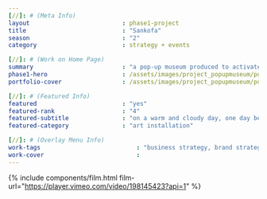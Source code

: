 ```yaml
---
[//]: # (Meta Info)
layout 							: phase1-project
title 							: "Sankofa"
season                          : "2"
category 						: strategy + events

[//]: # (Work on Home Page)
summary                         : "a pop-up museum produced to activate the youth community in Baltimore"
phase1-hero                     : /assets/images/project_popupmuseum/popupmuseum-6_v2.jpg
portfolio-cover					: /assets/images/project_popupmuseum/popupmuseum-6_v2.jpg

[//]: # (Featured Info)
featured 						: "yes"
featured-rank					: "4"
featured-subtitle				: "on a warm and cloudy day, one day before rain poured from the clouds"
featured-category				: "art installation"

[//]: # (Overlay Menu Info)
work-tags 							: "business strategy, brand strategy, brand activation, social media management, photography, short film, art installation"
work-cover							:
---
```


{% include components/film.html film-url="https://player.vimeo.com/video/198145423?api=1" %}
